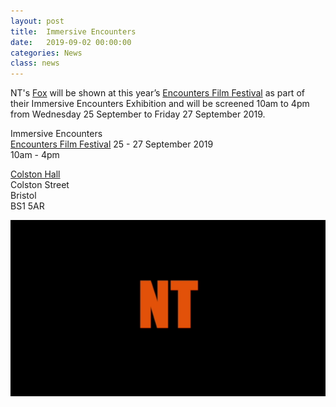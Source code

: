 ```yaml
---
layout: post
title:  Immersive Encounters
date:   2019-09-02 00:00:00
categories: News
class: news
---
```

NT's <a href="http://ntpresents.com/work/films/fox/" target="_blank">Fox</a> will be shown at this year’s <a href="https://www.encounters.film" target="_blank">Encounters Film Festival</a> as part of their Immersive Encounters Exhibition and will be screened 10am to 4pm from Wednesday 25 September to Friday 27 September 2019.

Immersive Encounters  
<a href="https://www.encounters.film" target="_blank">Encounters Film Festival</a>
25 - 27 September 2019  
10am - 4pm

<a href="https://www.colstonhall.org" target="_blank">Colston Hall</a>  
Colston Street  
Bristol  
BS1 5AR  

![Fox image](/assets_posts/NT-Encounters.gif)  

